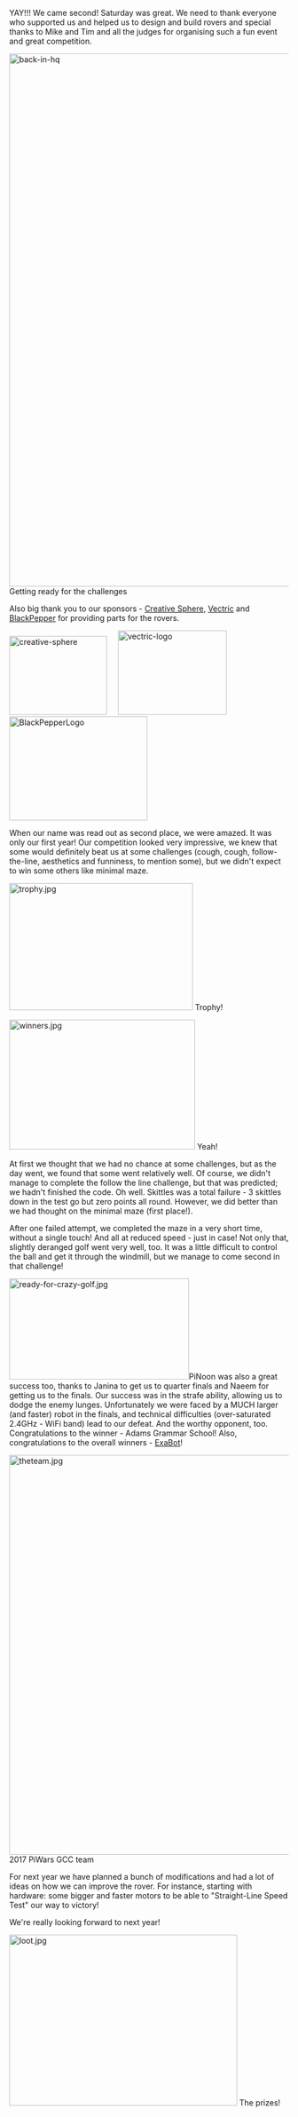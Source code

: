 <html><body><p>YAY!!! We came second! Saturday was great. We need to thank everyone who supported us and helped us to design and build rovers and special thanks to Mike and Tim and all the judges for organising such a fun event and great competition.

<img class="alignnone size-full wp-image-1030" src="/2017/04/back-in-hq.jpg" alt="back-in-hq" width="1280" height="960"> Getting ready for the challenges
<!-- TEASER_END -->
Also big thank you to our sponsors - <a href="http://creative-sphere.com/">Creative Sphere</a>, <a href="http://www.vectric.com/">Vectric</a> and <a href="https://www.blackpepper.co.uk/">BlackPepper</a> for providing parts for the rovers.

<a href="http://creative-sphere.com/"><img class="  wp-image-864 alignnone" src="/2017/03/creative-sphere.png" alt="creative-sphere" width="176" height="142"></a>     <a href="http://www.vectric.com/"><img class="  wp-image-876 alignnone" src="/2017/03/vectric-logo.png" alt="vectric-logo" width="196" height="152"></a>        <a href="https://www.blackpepper.co.uk/"><img class="  wp-image-869 alignnone" src="/2017/03/blackpepperlogo.jpg" alt="BlackPepperLogo" width="249" height="187"></a>

When our name was read out as second place, we were amazed. It was only our first year! Our competition looked very impressive, we knew that some would definitely beat us at some challenges (cough, cough, follow-the-line, aesthetics and funniness, to mention some), but we didn't expect to win some others like minimal maze.

<img class="  wp-image-1028 alignleft" src="/2017/04/trophy1.jpg" alt="trophy.jpg" width="331" height="229"> Trophy!

<img class="  wp-image-1034 alignright" src="/2017/04/winners1.jpg" alt="winners.jpg" width="335" height="234"> Yeah!

At first we thought that we had no chance at some challenges, but as the day went, we found that some went relatively well. Of course, we didn't manage to complete the follow the line challenge, but that was predicted; we hadn't finished the code. Oh well. Skittles was a total failure - 3 skittles down in the test go but zero points all round. However, we did better than we had thought on the minimal maze (first place!).

After one failed attempt, we completed the maze in a very short time, without a single touch! And all at reduced speed - just in case! Not only that, slightly deranged golf went very well, too. It was a little difficult to control the ball and get it through the windmill, but we manage to come second in that challenge!

<img class="  wp-image-1025 aligncenter" src="/2017/04/ready-for-crazy-golf.jpg" alt="ready-for-crazy-golf.jpg" width="324" height="182">PiNoon was also a great success too, thanks to Janina to get us to quarter finals and Naeem for getting us to the finals. Our success was in the strafe ability, allowing us to dodge the enemy lunges. Unfortunately we were faced by a MUCH larger (and faster) robot in the finals, and technical difficulties (over-saturated 2.4GHz - WiFi band) lead to our defeat. And the worthy opponent, too. Congratulations to the winner - Adams Grammar School! Also, congratulations to the overall winners - <a href="https://blog.exa.net.uk/">ExaBot</a>!

<img class="alignnone size-full wp-image-1076" src="/2017/04/theteam.jpg" alt="theteam.jpg" width="1280" height="720"> 2017 PiWars GCC team

For next year we have planned a bunch of modifications and had a lot of ideas on how we can improve the rover. For instance, starting with hardware: some bigger and faster motors to be able to "Straight-Line Speed Test" our way to victory!

We're really looking forward to next year!

<img class="  wp-image-1039 aligncenter" src="/2017/04/loot1.jpg" alt="loot.jpg" width="411" height="308"> The prizes!</p></body></html>